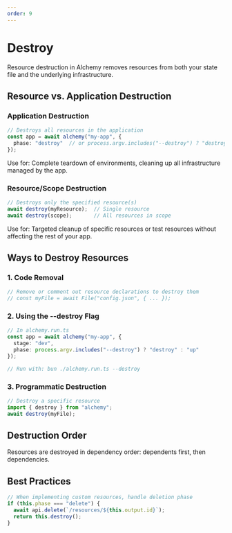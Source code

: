 ```yaml
---
order: 9
---
```

# Destroy

Resource destruction in Alchemy removes resources from both your state file and the underlying infrastructure.

## Resource vs. Application Destruction

### Application Destruction
```typescript
// Destroys all resources in the application
const app = await alchemy("my-app", {
  phase: "destroy"  // or process.argv.includes("--destroy") ? "destroy" : "up"
});
```
Use for: Complete teardown of environments, cleaning up all infrastructure managed by the app.

### Resource/Scope Destruction
```typescript
// Destroys only the specified resource(s)
await destroy(myResource);  // Single resource
await destroy(scope);       // All resources in scope
```
Use for: Targeted cleanup of specific resources or test resources without affecting the rest of your app.

## Ways to Destroy Resources

### 1. Code Removal

```typescript
// Remove or comment out resource declarations to destroy them
// const myFile = await File("config.json", { ... });
```

### 2. Using the --destroy Flag

```typescript
// In alchemy.run.ts
const app = await alchemy("my-app", {
  stage: "dev",
  phase: process.argv.includes("--destroy") ? "destroy" : "up"
});

// Run with: bun ./alchemy.run.ts --destroy
```

### 3. Programmatic Destruction

```typescript
// Destroy a specific resource
import { destroy } from "alchemy";
await destroy(myFile);
```

## Destruction Order

Resources are destroyed in dependency order: dependents first, then dependencies.

## Best Practices

```typescript
// When implementing custom resources, handle deletion phase
if (this.phase === "delete") {
  await api.delete(`/resources/${this.output.id}`);
  return this.destroy();
}
```
